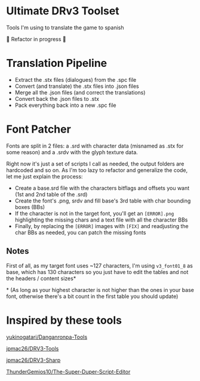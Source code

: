 # Ultimate DRv3 Toolset

Tools I'm using to translate the game to spanish

🚧 Refactor in progress 🚧

# Translation Pipeline

- Extract the .stx files (dialogues) from the .spc file
- Convert (and translate) the .stx files into .json files
- Merge all the .json files (and correct the translations)
- Convert back the .json files to .stx
- Pack everything back into a new .spc file

# Font Patcher

Fonts are split in 2 files: a .srd with character data (misnamed as .stx for some reason) and a .srdv with the glyph texture data.

Right now it's just a set of scripts I call as needed, the output folders are hardcoded and so on.
As I'm too lazy to refactor and generalize the code, let me just explain the process:

- Create a base.srd file with the characters bitflags and offsets you want (1st and 2nd table of the .srd)
- Create the font's .png, srdv and fill base's 3rd table with char bounding boxes (BBs)
- If the character is not in the target font, you'll get an `[ERROR].png` highlighting the missing chars and a text file with all the character BBs
- Finally, by replacing the `[ERROR]` images with `[FIX]` and readjusting the char BBs as needed, you can patch the missing fonts

## Notes

First of all, as my target font uses ~127 characters, I'm using `v3_font01_8` as base, which has 130 characters
so you just have to edit the tables and not the headers / content sizes\*

\* (As long as your highest character is not higher than the ones in your base font, otherwise there's a bit count in the first table you should update)

# Inspired by these tools

[yukinogatari/Danganronpa-Tools](https://github.com/yukinogatari/Danganronpa-Tools)

[jpmac26/DRV3-Tools](https://github.com/jpmac26/DRV3-Tools)

[jpmac26/DRV3-Sharp](https://github.com/jpmac26/DRV3-Sharp)

[ThunderGemios10/The-Super-Duper-Script-Editor](https://github.com/ThunderGemios10/The-Super-Duper-Script-Editor)
